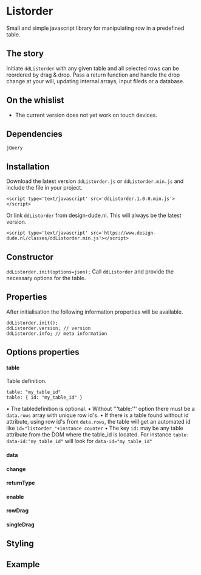 # Listorder
Small and simple javascript library for manipulating row in a predefined table.

## The story
Initiate ```ddListorder``` with any given table and all selected rows can be reordered by drag & drop. Pass a return function and handle the drop change at your will, updating internal arrays, input fileds or a database.

## On the  whislist
- The current version does not yet work on touch devices.

## Dependencies
```jQuery```

## Installation
Download the latest version ```ddListorder.js``` or ```ddListorder.min.js``` and include the file in your project.
```
<script type='text/javascript' src='ddListorder.1.0.0.min.js'></script>
```
Or link ```ddListorder``` from design-dude.nl. This will always be the latest version.
```
<script type='text/javascript' src='https://www.design-dude.nl/classes/ddListorder.min.js'></script>
```

## Constructor
```ddListorder.init(options=json);```
Call ```ddListorder``` and provide the necessary options for the table.

## Properties
After initialisation the following information properties will be available.
```
ddListorder.init();
ddListorder.version; // version
ddListorder.info; // meta information
```

## Options properties
#### table
Table definition.
```
table: "my_table_id"
table: { id: "my_table_id" }
```
• The tabledefinition is optional.
• Without '''table:''' option there must be a ```data.rows``` array with unique row id's.
• If there is a table found without id attribute, using row id's from ```data.rows```, the table will get an automated id like ```id="listorder_"+instance counter```
• The key ```id:``` may be any table attribute from the DOM where the table_id is located. For instance ```table: data-id:"my_table_id"``` will look for ```data-id="my_table_id"```

#### data
#### change
#### returnType
#### enable
#### rowDrag
#### singleDrag

## Styling

## Example
